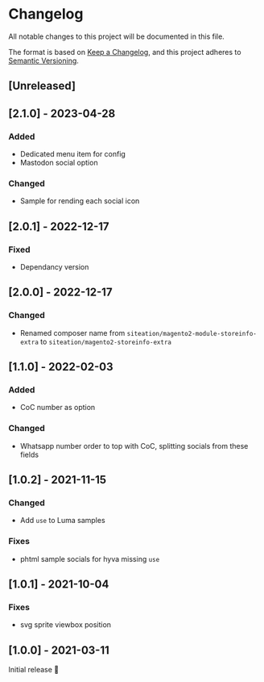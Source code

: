 # Changelog
All notable changes to this project will be documented in this file.

The format is based on [Keep a Changelog](https://keepachangelog.com/en/1.0.0/),
and this project adheres to [Semantic Versioning](https://semver.org/spec/v2.0.0.html).

## [Unreleased]

## [2.1.0] - 2023-04-28
### Added
- Dedicated menu item for config
- Mastodon social option

### Changed
- Sample for rending each social icon

## [2.0.1] - 2022-12-17
### Fixed
- Dependancy version

## [2.0.0] - 2022-12-17
### Changed
- Renamed composer name from `siteation/magento2-module-storeinfo-extra` to `siteation/magento2-storeinfo-extra`

## [1.1.0] - 2022-02-03
### Added
- CoC number as option

### Changed
- Whatsapp number order to top with CoC,
  splitting socials from these fields

## [1.0.2] - 2021-11-15
### Changed
- Add `use` to Luma samples

### Fixes
- phtml sample socials for hyva missing `use`

## [1.0.1] - 2021-10-04
### Fixes
- svg sprite viewbox position

## [1.0.0] - 2021-03-11
Initial release 🎉
